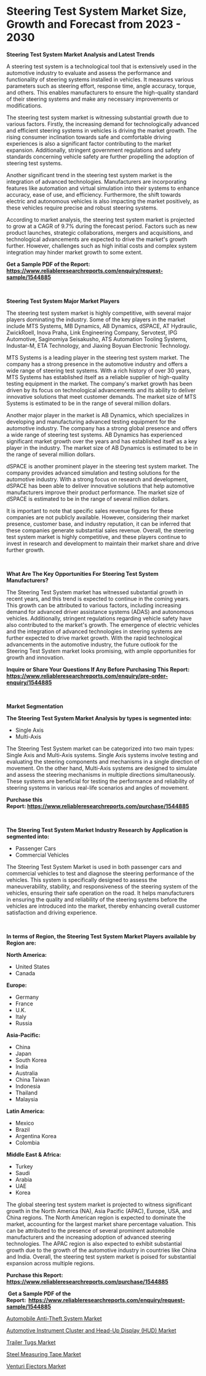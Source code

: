 <p><h1>Steering Test System Market Size, Growth and Forecast from 2023 - 2030</h1></p><p><strong>Steering Test System Market Analysis and Latest Trends</strong></p>
<p><p>A steering test system is a technological tool that is extensively used in the automotive industry to evaluate and assess the performance and functionality of steering systems installed in vehicles. It measures various parameters such as steering effort, response time, angle accuracy, torque, and others. This enables manufacturers to ensure the high-quality standard of their steering systems and make any necessary improvements or modifications.</p><p>The steering test system market is witnessing substantial growth due to various factors. Firstly, the increasing demand for technologically advanced and efficient steering systems in vehicles is driving the market growth. The rising consumer inclination towards safe and comfortable driving experiences is also a significant factor contributing to the market expansion. Additionally, stringent government regulations and safety standards concerning vehicle safety are further propelling the adoption of steering test systems.</p><p>Another significant trend in the steering test system market is the integration of advanced technologies. Manufacturers are incorporating features like automation and virtual simulation into their systems to enhance accuracy, ease of use, and efficiency. Furthermore, the shift towards electric and autonomous vehicles is also impacting the market positively, as these vehicles require precise and robust steering systems.</p><p>According to market analysis, the steering test system market is projected to grow at a CAGR of 9.7% during the forecast period. Factors such as new product launches, strategic collaborations, mergers and acquisitions, and technological advancements are expected to drive the market's growth further. However, challenges such as high initial costs and complex system integration may hinder market growth to some extent.</p></p>
<p><strong>Get a Sample PDF of the Report:&nbsp; <a href="https://www.reliableresearchreports.com/enquiry/request-sample/1544885">https://www.reliableresearchreports.com/enquiry/request-sample/1544885</a></strong></p>
<p>&nbsp;</p>
<p><strong>Steering Test System Major Market Players</strong></p>
<p><p>The steering test system market is highly competitive, with several major players dominating the industry. Some of the key players in the market include MTS Systems, MB Dynamics, AB Dynamics, dSPACE, AT Hydraulic, ZwickRoell, Inova Praha, Link Engineering Company, Servotest, IPG Automotive, Saginomiya Seisakusho, ATS Automation Tooling Systems, Industar-M, ETA Technology, and Jiaxing Boyuan Electronic Technology.</p><p>MTS Systems is a leading player in the steering test system market. The company has a strong presence in the automotive industry and offers a wide range of steering test systems. With a rich history of over 30 years, MTS Systems has established itself as a reliable supplier of high-quality testing equipment in the market. The company's market growth has been driven by its focus on technological advancements and its ability to deliver innovative solutions that meet customer demands. The market size of MTS Systems is estimated to be in the range of several million dollars.</p><p>Another major player in the market is AB Dynamics, which specializes in developing and manufacturing advanced testing equipment for the automotive industry. The company has a strong global presence and offers a wide range of steering test systems. AB Dynamics has experienced significant market growth over the years and has established itself as a key player in the industry. The market size of AB Dynamics is estimated to be in the range of several million dollars.</p><p>dSPACE is another prominent player in the steering test system market. The company provides advanced simulation and testing solutions for the automotive industry. With a strong focus on research and development, dSPACE has been able to deliver innovative solutions that help automotive manufacturers improve their product performance. The market size of dSPACE is estimated to be in the range of several million dollars.</p><p>It is important to note that specific sales revenue figures for these companies are not publicly available. However, considering their market presence, customer base, and industry reputation, it can be inferred that these companies generate substantial sales revenue. Overall, the steering test system market is highly competitive, and these players continue to invest in research and development to maintain their market share and drive further growth.</p></p>
<p>&nbsp;</p>
<p><strong>What Are The Key Opportunities For Steering Test System Manufacturers?</strong></p>
<p><p>The Steering Test System market has witnessed substantial growth in recent years, and this trend is expected to continue in the coming years. This growth can be attributed to various factors, including increasing demand for advanced driver assistance systems (ADAS) and autonomous vehicles. Additionally, stringent regulations regarding vehicle safety have also contributed to the market's growth. The emergence of electric vehicles and the integration of advanced technologies in steering systems are further expected to drive market growth. With the rapid technological advancements in the automotive industry, the future outlook for the Steering Test System market looks promising, with ample opportunities for growth and innovation.</p></p>
<p><strong>Inquire or Share Your Questions If Any Before Purchasing This Report: <a href="https://www.reliableresearchreports.com/enquiry/pre-order-enquiry/1544885">https://www.reliableresearchreports.com/enquiry/pre-order-enquiry/1544885</a></strong></p>
<p>&nbsp;</p>
<p><strong>Market Segmentation</strong></p>
<p><strong>The Steering Test System Market Analysis by types is segmented into:</strong></p>
<p><ul><li>Single Axis</li><li>Multi-Axis</li></ul></p>
<p><p>The Steering Test System market can be categorized into two main types: Single Axis and Multi-Axis systems. Single Axis systems involve testing and evaluating the steering components and mechanisms in a single direction of movement. On the other hand, Multi-Axis systems are designed to simulate and assess the steering mechanisms in multiple directions simultaneously. These systems are beneficial for testing the performance and reliability of steering systems in various real-life scenarios and angles of movement.</p></p>
<p><strong>Purchase this Report:&nbsp;<a href="https://www.reliableresearchreports.com/purchase/1544885">https://www.reliableresearchreports.com/purchase/1544885</a></strong></p>
<p>&nbsp;</p>
<p><strong>The Steering Test System Market Industry Research by Application is segmented into:</strong></p>
<p><ul><li>Passenger Cars</li><li>Commercial Vehicles</li></ul></p>
<p><p>The Steering Test System Market is used in both passenger cars and commercial vehicles to test and diagnose the steering performance of the vehicles. This system is specifically designed to assess the maneuverability, stability, and responsiveness of the steering system of the vehicles, ensuring their safe operation on the road. It helps manufacturers in ensuring the quality and reliability of the steering systems before the vehicles are introduced into the market, thereby enhancing overall customer satisfaction and driving experience.</p></p>
<p>&nbsp;</p>
<p><strong>In terms of Region, the Steering Test System Market Players available by Region are:</strong></p>
<p>
    <p> <strong> North America: </strong>
        <ul>
            <li>United States</li>
            <li>Canada</li>
        </ul>
        </p> 
    <p> <strong> Europe: </strong>
        <ul>
            <li>Germany</li>
            <li>France</li>
            <li>U.K.</li>
            <li>Italy</li>
            <li>Russia</li>
        </ul>
        </p> 
    <p> <strong> Asia-Pacific: </strong>
        <ul>
            <li>China</li>
            <li>Japan</li>
            <li>South Korea</li>
            <li>India</li>
            <li>Australia</li>
            <li>China Taiwan</li>
            <li>Indonesia</li>
            <li>Thailand</li>
            <li>Malaysia</li>
        </ul>
        </p> 
    <p> <strong> Latin America: </strong>
        <ul>
            <li>Mexico</li>
            <li>Brazil</li>
            <li>Argentina Korea</li>
            <li>Colombia</li>
        </ul>
        </p> 
    <p> <strong> Middle East & Africa: </strong>
        <ul>
            <li>Turkey</li>
            <li>Saudi</li>
            <li>Arabia</li>
            <li>UAE</li>
            <li>Korea</li>
        </ul>
    </p>
    </p>
<p><p>The global steering test system market is projected to witness significant growth in the North America (NA), Asia Pacific (APAC), Europe, USA, and China regions. The North American region is expected to dominate the market, accounting for the largest market share percentage valuation. This can be attributed to the presence of several prominent automobile manufacturers and the increasing adoption of advanced steering technologies. The APAC region is also expected to exhibit substantial growth due to the growth of the automotive industry in countries like China and India. Overall, the steering test system market is poised for substantial expansion across multiple regions.</p></p>
<p><strong>Purchase this Report: <a href="https://www.reliableresearchreports.com/purchase/1544885">https://www.reliableresearchreports.com/purchase/1544885</a></strong></p>
<p>&nbsp;<strong>Get a Sample PDF of the Report:&nbsp;&nbsp;<a href="https://www.reliableresearchreports.com/enquiry/request-sample/1544885">https://www.reliableresearchreports.com/enquiry/request-sample/1544885</a></strong></p>
<p><strong></strong></p>
<p><p><a href="https://github.com/dringals/Market-Research-Report-List-1/blob/main/automobile-anti-theft-system-market.md">Automobile Anti-Theft System Market</a></p><p><a href="https://github.com/tamvrosiya/Market-Research-Report-List-1/blob/main/automotive-instrument-cluster-and-head-up-display-hud-market.md">Automotive Instrument Cluster and Head-Up Display (HUD) Market</a></p><p><a href="https://www.linkedin.com/pulse/trailer-tugs-market-challenges-opportunities-growth-drivers-r3tpf/">Trailer Tugs Market</a></p><p><a href="https://medium.com/@verladurgan/steel-measuring-tape-market-trends-forecast-and-competitive-analysis-to-2030-63e024bed81e">Steel Measuring Tape Market</a></p><p><a href="https://www.linkedin.com/pulse/venturi-ejectors-market-challenges-opportunities-growth-drivers-9yhhe/">Venturi Ejectors Market</a></p></p>